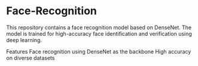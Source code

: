 # Face-Recognition
This repository contains a face recognition model based on DenseNet. The model is trained for high-accuracy face identification and verification using deep learning.

Features
Face recognition using DenseNet as the backbone
High accuracy on diverse datasets
